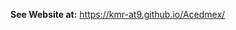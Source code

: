 <b>See Website at:</b> <a target="_blank" href="https://thekmr89.github.io/Acedmex">https://kmr-at9.github.io/Acedmex/</a>
